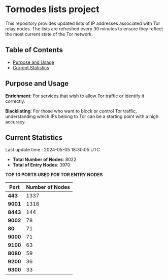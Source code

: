 # Tornodes lists project

This repository provides updated lists of IP addresses associated with Tor relay nodes. The lists are refreshed every 30 minutes to ensure they reflect the most current state of the Tor network.

## Table of Contents

- [Purpose and Usage](#purpose-and-usage)
- [Current Statistics](#current-statistics)


## Purpose and Usage

**Enrichment**: For services that wish to allow Tor traffic or identify it correctly.

**Blacklisting**: For those who want to block or control Tor traffic, understanding which IPs belong to Tor can be a starting point with a high accuracy.

## Current Statistics

Last update time : 2024-05-05 18:30:05 UTC

- **Total Number of Nodes**: 8022
- **Total of Entry Nodes**: 3970

**TOP 10 PORTS USED FOR TOR ENTRY NODES**

| **Port** | **Number of Nodes** |
|------|-----------------|
| **443**   | 1337  |
| **9001**   | 1316  |
| **8443**   | 144  |
| **9002**   | 78  |
| **80**   | 71  |
| **9000**   | 71  |
| **9100**   | 63  |
| **8080**   | 59  |
| **9200**   | 36  |
| **9300**   | 33  |

